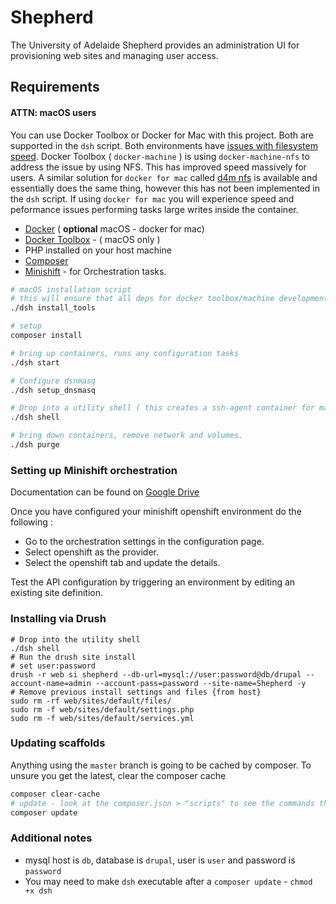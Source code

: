 Shepherd
========

The University of Adelaide Shepherd provides an administration UI for provisioning web sites and managing user access. 

## Requirements

#### ATTN: macOS users

You can use Docker Toolbox or Docker for Mac with this project. Both are supported in the `dsh` script. Both environments
have [issues with filesystem speed](https://github.com/docker/for-mac/issues/77). Docker Toolbox ( `docker-machine` ) is using `docker-machine-nfs` to address the issue by using NFS. 
This has improved speed massively for users. A similar solution for `docker for mac` called [d4m nfs](https://github.com/IFSight/d4m-nfs) is available and essentially does the same 
thing, however this has not been implemented in the `dsh` script. If using `docker for mac` you will experience speed and peformance issues
performing tasks large writes inside the container. 


* [Docker](https://www.docker.com/community-edition) ( **optional** macOS - docker for mac) 
* [Docker Toolbox](https://www.docker.com/products/docker-toolbox) - ( macOS only )
* PHP installed on your host machine
* [Composer](https://getcomposer.org/)
* [Minishift](https://github.com/minishift/minishift) - for Orchestration tasks.


```bash
# macOS installation script
# this will ensure that all deps for docker toolbox/machine development are installed.
./dsh install_tools

# setup 
composer install

# bring up containers, runs any configuration tasks
./dsh start

# Configure dsnmasq
./dsh setup_dnsmasq

# Drop into a utility shell ( this creates a ssh-agent container for macOS )
./dsh shell

# bring down containers, remove network and volumes.
./dsh purge
```

### Setting up Minishift orchestration

Documentation can be found on [Google Drive](https://docs.google.com/document/d/1ZeypugCthqFfHiLXCe6XyEJ9kO0rWhTzLb3bQa3KLqY/edit#heading=h.e4erzx509ekv)

Once you have configured your minishift openshift environment do the following : 
- Go to the orchestration settings in the configuration page. 
- Select openshift as the provider. 
- Select the openshift tab and update the details.

Test the API configuration by triggering an environment by editing an existing site definition.


### Installing via Drush

```drush
# Drop into the utility shell
./dsh shell
# Run the drush site install
# set user:password
drush -r web si shepherd --db-url=mysql://user:password@db/drupal --account-name=admin --account-pass=password --site-name=Shepherd -y
# Remove previous install settings and files {from host}
sudo rm -rf web/sites/default/files/
sudo rm -f web/sites/default/settings.php
sudo rm -f web/sites/default/services.yml
```

### Updating scaffolds 

Anything using the `master` branch is going to be cached by composer. To unsure you get the latest, clear the composer cache
```bash
composer clear-cache
# update - look at the composer.json > "scripts" to see the commands that are run during an update
composer update
```


### Additional notes

- mysql host is `db`, database is `drupal`, user is `user` and password is `password`
- You may need to make `dsh` executable after a `composer update` - `chmod +x dsh`

